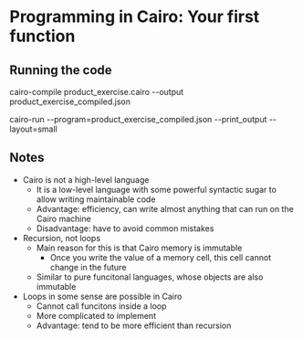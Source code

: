 # Programming in Cairo: Your first function

## Running the code

cairo-compile product_exercise.cairo --output product_exercise_compiled.json

cairo-run --program=product_exercise_compiled.json --print_output --layout=small

## Notes

+ Cairo is not a high-level language
    + It is a low-level language with some powerful syntactic sugar to allow writing maintainable code
    + Advantage: efficiency, can write almost anything that can run on the Cairo machine
    + Disadvantage: have to avoid common mistakes
+ Recursion, not loops
    + Main reason for this is that Cairo memory is immutable
        + Once you write the value of a memory cell, this cell cannot change in the future
    + Similar to pure funcitonal languages, whose objects are also immutable
+ Loops in some sense are possible in Cairo
    + Cannot call funcitons inside a loop
    + More complicated to implement
    + Advantage: tend to be more efficient than recursion